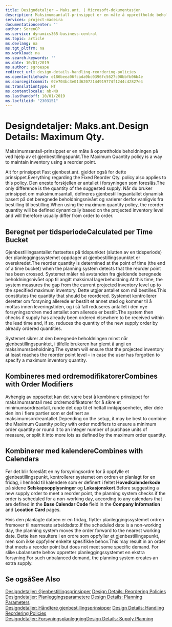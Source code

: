 ```yaml
---
title: Designdetaljer – Maks.ant. | Microsoft-dokumentasjon
description: Maksimumsantall-prinsippet er en måte å opprettholde beholdningen på ved hjelp av et gjenbestillingspunkt.
services: project-madeira
documentationcenter: ''
author: SorenGP
ms.service: dynamics365-business-central
ms.topic: article
ms.devlang: na
ms.tgt_pltfrm: na
ms.workload: na
ms.search.keywords: ''
ms.date: 10/01/2019
ms.author: sgroespe
redirect_url: design-details-handling-reordering-policies
ms.openlocfilehash: e186beea06fcada9bc0396fc5627c90bbfb06b4e
ms.sourcegitcommit: 02e704bc3e01d62072144919774f1244c42827e4
ms.translationtype: HT
ms.contentlocale: nb-NO
ms.lasthandoff: 10/01/2019
ms.locfileid: "2303151"
---
```

# <a name="design-details-maximum-qty"></a><span data-ttu-id="54571-103">Designdetaljer: Maks.ant.</span><span class="sxs-lookup"><span data-stu-id="54571-103">Design Details: Maximum Qty.</span></span>
<span data-ttu-id="54571-104">Maksimumsantall-prinsippet er en måte å opprettholde beholdningen på ved hjelp av et gjenbestillingspunkt.</span><span class="sxs-lookup"><span data-stu-id="54571-104">The Maximum Quantity policy is a way to maintain inventory using a reorder point.</span></span>  

 <span data-ttu-id="54571-105">Alt for prinsippet Fast gjenbest.ant. gjelder også for dette prinsippet.</span><span class="sxs-lookup"><span data-stu-id="54571-105">Everything regarding the Fixed Reorder Qty. policy also applies to this policy.</span></span> <span data-ttu-id="54571-106">Den eneste forskjellen er antallet i forsyningen som foreslås.</span><span class="sxs-lookup"><span data-stu-id="54571-106">The only difference is the quantity of the suggested supply.</span></span> <span data-ttu-id="54571-107">Når du bruker prinsippet om maksimumsantall, defineres gjenbestillingsantallet dynamisk basert på det beregnede beholdningsnivået og varierer derfor vanligvis fra bestilling til bestilling.</span><span class="sxs-lookup"><span data-stu-id="54571-107">When using the maximum quantity policy, the reorder quantity will be defined dynamically based on the projected inventory level and will therefore usually differ from order to order.</span></span>  

## <a name="calculated-per-time-bucket"></a><span data-ttu-id="54571-108">Beregnet per tidsperiode</span><span class="sxs-lookup"><span data-stu-id="54571-108">Calculated per Time Bucket</span></span>  
 <span data-ttu-id="54571-109">Gjenbestillingsantallet fastsettes på tidspunktet (slutten av en tidsperiode) der planleggingssystemet oppdager at gjenbestillingspunktet er overskredet.</span><span class="sxs-lookup"><span data-stu-id="54571-109">The reorder quantity is determined at the point of time (the end of a time bucket) when the planning system detects that the reorder point has been crossed.</span></span> <span data-ttu-id="54571-110">Systemet måler nå avstanden fra gjeldende beregnede beholdningsnivået opp til angitt maksimal lagerbeholdning.</span><span class="sxs-lookup"><span data-stu-id="54571-110">At this time, the system measures the gap from the current projected inventory level up to the specified maximum inventory.</span></span> <span data-ttu-id="54571-111">Dette utgjør antallet som må bestilles.</span><span class="sxs-lookup"><span data-stu-id="54571-111">This constitutes the quantity that should be reordered.</span></span> <span data-ttu-id="54571-112">Systemet kontrollerer deretter om forsyning allerede er bestilt et annet sted og kommer til å mottas innen leveringstiden, og i så fall reduseres antallet i den nye forsyningsordren med antallet som allerede er bestilt.</span><span class="sxs-lookup"><span data-stu-id="54571-112">The system then checks if supply has already been ordered elsewhere to be received within the lead time and, if so, reduces the quantity of the new supply order by already ordered quantities.</span></span>  

 <span data-ttu-id="54571-113">Systemet sikrer at den beregnede beholdningen minst når gjenbestillingspunktet, i tilfelle brukeren har glemt å angi en maksimumsbeholdning.</span><span class="sxs-lookup"><span data-stu-id="54571-113">The system will ensure that the projected inventory at least reaches the reorder point level – in case the user has forgotten to specify a maximum inventory quantity.</span></span>  

## <a name="combines-with-order-modifiers"></a><span data-ttu-id="54571-114">Kombineres med ordremodifikatorer</span><span class="sxs-lookup"><span data-stu-id="54571-114">Combines with Order Modifiers</span></span>  
 <span data-ttu-id="54571-115">Avhengig av oppsettet kan det være best å kombinere prinsippet for maksimumsantall med ordremodifikatorer for å sikre et minimumsordreantall, runde det opp til et heltall innkjøpsenheter, eller dele den inn i flere partier som er definert av maksimumsordreantallet.</span><span class="sxs-lookup"><span data-stu-id="54571-115">Depending on the setup, it may be best to combine the Maximum Quantity policy with order modifiers to ensure a minimum order quantity or round it to an integer number of purchase units of measure, or split it into more lots as defined by the maximum order quantity.</span></span>  

## <a name="combines-with-calendars"></a><span data-ttu-id="54571-116">Kombinerer med kalendere</span><span class="sxs-lookup"><span data-stu-id="54571-116">Combines with Calendars</span></span>  
 <span data-ttu-id="54571-117">Før det blir foreslått en ny forsyningsordre for å oppfylle et gjenbestillingspunkt, kontrollerer systemet om ordren er planlagt for en fridag, i henhold til kalendere som er definert i feltet **Hovedkalenderkode** på sidene **Selskapsopplysninger** og **Lokasjonskort**.</span><span class="sxs-lookup"><span data-stu-id="54571-117">Before suggesting a new supply order to meet a reorder point, the planning system checks if the order is scheduled for a non-working day, according to any calendars that are  defined in the **Base Calendar Code** field in the **Company Information** and **Location Card** pages.</span></span>  

 <span data-ttu-id="54571-118">Hvis den planlagte datoen er en fridag, flytter planleggingssystemet ordren fremover til nærmeste arbeidsdato.</span><span class="sxs-lookup"><span data-stu-id="54571-118">If the scheduled date is a non-working day, the planning system moves the order forward to the nearest working date.</span></span> <span data-ttu-id="54571-119">Dette kan resultere i en ordre som oppfyller et gjenbestillingspunkt, men som ikke oppfyller enkelte spesifikke behov.</span><span class="sxs-lookup"><span data-stu-id="54571-119">This may result in an order that meets a reorder point but does not meet some specific demand.</span></span> <span data-ttu-id="54571-120">For slike ubalanserte behov oppretter planleggingssystemet en ekstra forsyning.</span><span class="sxs-lookup"><span data-stu-id="54571-120">For such unbalanced demand, the planning system creates an extra supply.</span></span>  

## <a name="see-also"></a><span data-ttu-id="54571-121">Se også</span><span class="sxs-lookup"><span data-stu-id="54571-121">See Also</span></span>  
 <span data-ttu-id="54571-122">[Designdetaljer: Gjenbestillingsprinsipper](design-details-reordering-policies.md) </span><span class="sxs-lookup"><span data-stu-id="54571-122">[Design Details: Reordering Policies](design-details-reordering-policies.md) </span></span>  
 <span data-ttu-id="54571-123">[Designdetaljer: Planleggingsparametere](design-details-planning-parameters.md) </span><span class="sxs-lookup"><span data-stu-id="54571-123">[Design Details: Planning Parameters](design-details-planning-parameters.md) </span></span>  
 <span data-ttu-id="54571-124">[Designdetaljer: Håndtere gjenbestillingsprinsipper](design-details-handling-reordering-policies.md) </span><span class="sxs-lookup"><span data-stu-id="54571-124">[Design Details: Handling Reordering Policies](design-details-handling-reordering-policies.md) </span></span>  
 [<span data-ttu-id="54571-125">Designdetaljer: Forsyningsplanlegging</span><span class="sxs-lookup"><span data-stu-id="54571-125">Design Details: Supply Planning</span></span>](design-details-supply-planning.md)
